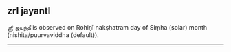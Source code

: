 ## zrI jayantI
ஶ்ரீ ஜயந்தீ is observed on Rohiṇī nakṣhatram day of Siṃha (solar) month (nishita/puurvaviddha (default)).



---
